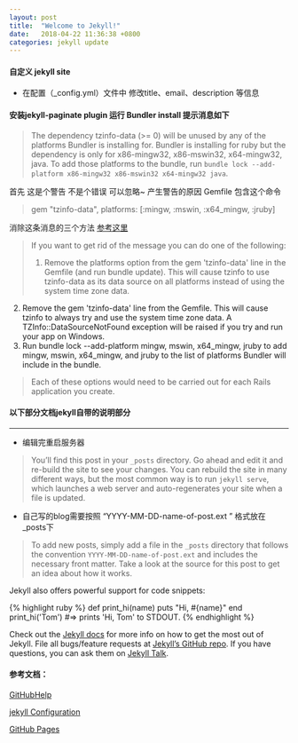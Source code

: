 ```yaml
---
layout: post
title:  "Welcome to Jekyll!"
date:   2018-04-22 11:36:38 +0800
categories: jekyll update
---
```

#### 自定义 jekyll site
* 在配置（_config.yml）文件中 修改title、email、description 等信息

#### 安装jekyll-paginate plugin 运行 Bundler install 提示消息如下
> The dependency tzinfo-data (>= 0) will be unused by any of the platforms Bundler is installing for. Bundler is installing for ruby but the dependency is only for x86-mingw32, x86-mswin32, x64-mingw32, java. To add those platforms to the bundle, run `bundle lock --add-platform x86-mingw32 x86-mswin32 x64-mingw32 java`.

首先 这是个警告 不是个错误 可以忽略~
产生警告的原因 Gemfile 包含这个命令

> gem "tzinfo-data", platforms: [:mingw, :mswin, :x64_mingw, :jruby]


消除这条消息的三个方法 [参考这里](https://github.com/tzinfo/tzinfo-data/issues/12)
> If you want to get rid of the message you can do one of the following:
> 
> 1. Remove the platforms option from the gem 'tzinfo-data' line in the Gemfile (and run bundle update). This will cause tzinfo to use tzinfo-data as its data source on all platforms instead of using the system time zone data.
> 
2. Remove the gem 'tzinfo-data' line from the Gemfile. This will cause tzinfo to always try and use the system time zone data. A TZInfo::DataSourceNotFound exception will be raised if you try and run your app on Windows.
3. Run bundle lock --add-platform mingw, mswin, x64_mingw, jruby to add mingw, mswin, x64_mingw, and jruby to the list of platforms Bundler will include in the bundle.

> Each of these options would need to be carried out for each Rails application you create.



#### 以下部分文档jekyll自带的说明部分
***

* 编辑完重启服务器

> You’ll find this post in your `_posts` directory. Go ahead and edit it and re-build the site to see your changes. You can rebuild the site in many different ways, but the most common way is to run `jekyll serve`, which launches a web server and auto-regenerates your site when a file is updated.


* 自己写的blog需要按照 “YYYY-MM-DD-name-of-post.ext ” 格式放在_posts下

> To add new posts, simply add a file in the `_posts` directory that follows the convention `YYYY-MM-DD-name-of-post.ext` and includes the necessary front matter. Take a look at the source for this post to get an idea about how it works.

Jekyll also offers powerful support for code snippets:


{% highlight ruby %}
def print_hi(name)
  puts "Hi, #{name}"
end
print_hi('Tom')
#=> prints 'Hi, Tom' to STDOUT.
{% endhighlight %}


Check out the [Jekyll docs][jekyll-docs] for more info on how to get the most out of Jekyll. File all bugs/feature requests at [Jekyll’s GitHub repo][jekyll-gh]. If you have questions, you can ask them on [Jekyll Talk][jekyll-talk].

[jekyll-docs]: https://jekyllrb.com/docs/home
[jekyll-gh]:   https://github.com/jekyll/jekyll
[jekyll-talk]: https://talk.jekyllrb.com/

#### 参考文档：
[GitHubHelp](https://help.github.com/articles/using-jekyll-as-a-static-site-generator-with-github-pages/)
 
[jekyll Configuration](https://jekyllrb.com/docs/configuration/)
 
[GitHub Pages](https://pages.github.com/)